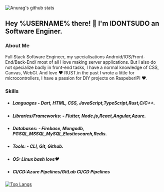 ![Anurag's github stats](https://github-readme-stats.vercel.app/api?username=idontsudo&show_icons=true&count_private=true&include_all_commits)
## Hey %USERNAME% there! :wave:  I'm IDONTSUDO an  Software Enginer.

### About Me
Full Stack Software Engineer, my specialisations Android/IOS/Front-End/Back-End/ most of all I love making server applications. But I also do not specialize badly in front-end tasks, I have a normal knowledge of CSS, Canvas, WebGl. And love ❤ RUST.in the past I wrote a little for microcontrollers, I have a passion for DIY projects on RaspeberiPI ❤.

### Skills

- #####   Languages - Dart, HTML, CSS, JavaScript,TypeScript,Rust,C/C++.

- ##### Libraries/Frameworks: - Flutter, Node.js,React,Angular,Azure.

- ##### Databases: - Firebase, Mongodb, PGSQL,MSSQL,MySQL,Elasticsearch,Redis.

- ##### Tools: - CLI, Git, Github.
- ##### OS: Linux bash love❤  
- ##### CI/CD:Azure Pipelines/GitLab CI/CD Pipelines
 [![Top Langs](https://github-readme-stats.vercel.app/api/top-langs/?username=IDONTSUDO&langs_count=10)](https://github.com/anuraghazra/github-readme-stats)

